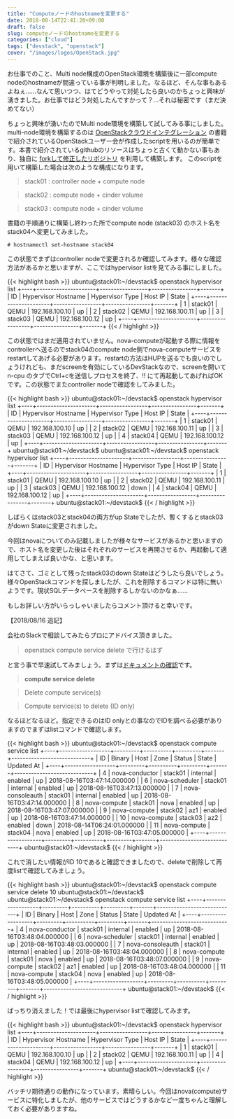 ```yaml
---
title: "Computeノードのhostnameを変更する"
date: 2018-08-14T22:41:20+09:00
draft: false
slug: computeノードのhostnameを変更する
categories: ["cloud"]
tags: ["devstack", "openstack"]
cover: "/images/logos/OpenStack.jpg"
---
```


お仕事でのこと、Multi node構成のOpenStack環境を構築後に一部compute nodeのhostnameが間違っている事が判明しました。なるほど、そんな事もあるよねぇ……なんて思いつつ、はてどうやって対処したら良いのかちょっと興味が湧きました。お仕事ではどう対処したんですかって？…それは秘密です（まだ決めてない）

ちょっと興味が湧いたのでMulti node環境を構築して試してみる事にしました。multi-node環境を構築するのは [OpenStackクラウドインテグレーション](https://amzn.to/2wb7438) の書籍で紹介されているOpenStackユーザー会が作成したscriptを用いるのが簡単です。本書で紹介されているgithubのリソースはちょっと古くて動かない事もあり、独自に [forkして修正したリポジトリ](https://github.com/1484/quick-devstack) を利用して構築します。
このscriptを用いて構築した場合は次のような構成になります。


> stack01 : controller node + compute node

> stack02 : compute node + cinder volume

> stack03 : compute node + cinder volume


書籍の手順通りに構築し終わった所でcompute node (stack03) のホスト名をstack04へ変更してみました。 

	# hostnamectl set-hostname stack04

この状態でまずはcontroller nodeで変更されるか確認してみます。様々な確認方法があるかと思いますが、ここではhypervisor listを見てみる事にしました。


{{< highlight bash >}}
ubuntu@stack01:~/devstack$ openstack hypervisor list
+----+---------------------+-----------------+----------------+-------+
| ID | Hypervisor Hostname | Hypervisor Type | Host IP        | State |
+----+---------------------+-----------------+----------------+-------+
|  1 | stack01             | QEMU            | 192.168.100.10 | up    |
|  2 | stack02             | QEMU            | 192.168.100.11 | up    |
|  3 | stack03             | QEMU            | 192.168.100.12 | up    |
+----+---------------------+-----------------+----------------+-------+
{{< / highlight >}}


この状態ではまだ適用されていません。nova-computeが起動する際に情報をcontrollerへ送るのでstack04のcompute node側でnova-computeサービスをrestartしてあげる必要があります。restartの方法はHUPを送るでも良いのでしょうけれども、まだscreenを有効にしているDevStackなので、screenを開いてn-cpu のタブでCtrl+cを送信しプロセスを終了、!! にて再起動してあげればOKです。この状態でまたcontroller nodeで確認をしてみました。

{{< highlight bash >}}
ubuntu@stack01:~/devstack$ openstack hypervisor list
+----+---------------------+-----------------+----------------+-------+
| ID | Hypervisor Hostname | Hypervisor Type | Host IP        | State |
+----+---------------------+-----------------+----------------+-------+
|  1 | stack01             | QEMU            | 192.168.100.10 | up    |
|  2 | stack02             | QEMU            | 192.168.100.11 | up    |
|  3 | stack03             | QEMU            | 192.168.100.12 | up    |
|  4 | stack04             | QEMU            | 192.168.100.12 | up    |
+----+---------------------+-----------------+----------------+-------+
ubuntu@stack01:~/devstack$
ubuntu@stack01:~/devstack$ openstack hypervisor list
+----+---------------------+-----------------+----------------+-------+
| ID | Hypervisor Hostname | Hypervisor Type | Host IP        | State |
+----+---------------------+-----------------+----------------+-------+
|  1 | stack01             | QEMU            | 192.168.100.10 | up    |
|  2 | stack02             | QEMU            | 192.168.100.11 | up    |
|  3 | stack03             | QEMU            | 192.168.100.12 | down  |
|  4 | stack04             | QEMU            | 192.168.100.12 | up    |
+----+---------------------+-----------------+----------------+-------+
ubuntu@stack01:~/devstack$ 
{{< / highlight >}}

しばらくはstack03とstack04の両方がup Stateでしたが、暫くするとstack03がdown Stateに変更されました。

今回はnovaについてのみ記載しましたが様々なサービスがあるかと思いますので、ホスト名を変更した後はそれぞれのサービスを再開させるか、再起動して適用してしまえば良いかな、と思います。

はてさて、ゴミとして残ったstack03のdown Stateはどうしたら良いでしょう。様々OpenStackコマンドを探しましたが、これを削除するコマンドは特に無いようです。現状SQLデータベースを削除するしかないのかなぁ……

もしお詳しい方がいらっしゃいましたらコメント頂けると幸いです。

【2018/08/16 追記】

会社のSlackで相談してみたらプロにアドバイス頂きました。

> openstack compute service delete で行けるはず

と言う事で早速試してみましょう。まずは[ドキュメントの確認](https://docs.openstack.org/python-openstackclient/pike/cli/command-objects/compute-service.html)です。

> **compute service delete**

> Delete compute service(s)

> Compute service(s) to delete (ID only)


なるほどなるほど。指定できるのはID onlyとの事なのでIDを調べる必要がありますのでまずはlistコマンドで確認します。

{{< highlight bash >}}
ubuntu@stack01:~/devstack$ openstack compute service list
+----+------------------+---------+----------+---------+-------+----------------------------+
| ID | Binary           | Host    | Zone     | Status  | State | Updated At                 |
+----+------------------+---------+----------+---------+-------+----------------------------+
|  4 | nova-conductor   | stack01 | internal | enabled | up    | 2018-08-16T03:47:14.000000 |
|  6 | nova-scheduler   | stack01 | internal | enabled | up    | 2018-08-16T03:47:13.000000 |
|  7 | nova-consoleauth | stack01 | internal | enabled | up    | 2018-08-16T03:47:14.000000 |
|  8 | nova-compute     | stack01 | nova     | enabled | up    | 2018-08-16T03:47:07.000000 |
|  9 | nova-compute     | stack02 | az1      | enabled | up    | 2018-08-16T03:47:14.000000 |
| 10 | nova-compute     | stack03 | az2      | enabled | down  | 2018-08-14T06:24:01.000000 |
| 11 | nova-compute     | stack04 | nova     | enabled | up    | 2018-08-16T03:47:05.000000 |
+----+------------------+---------+----------+---------+-------+----------------------------+
ubuntu@stack01:~/devstack$ 
{{< / highlight >}}

これで消したい情報がID 10であると確認できましたので、deleteで削除して再度listで確認してみましょう。

{{< highlight bash >}}
ubuntu@stack01:~/devstack$ openstack compute service delete 10
ubuntu@stack01:~/devstack$ 
ubuntu@stack01:~/devstack$ openstack compute service list
+----+------------------+---------+----------+---------+-------+----------------------------+
| ID | Binary           | Host    | Zone     | Status  | State | Updated At                 |
+----+------------------+---------+----------+---------+-------+----------------------------+
|  4 | nova-conductor   | stack01 | internal | enabled | up    | 2018-08-16T03:48:04.000000 |
|  6 | nova-scheduler   | stack01 | internal | enabled | up    | 2018-08-16T03:48:03.000000 |
|  7 | nova-consoleauth | stack01 | internal | enabled | up    | 2018-08-16T03:48:04.000000 |
|  8 | nova-compute     | stack01 | nova     | enabled | up    | 2018-08-16T03:48:07.000000 |
|  9 | nova-compute     | stack02 | az1      | enabled | up    | 2018-08-16T03:48:04.000000 |
| 11 | nova-compute     | stack04 | nova     | enabled | up    | 2018-08-16T03:48:05.000000 |
+----+------------------+---------+----------+---------+-------+----------------------------+
ubuntu@stack01:~/devstack$ 
{{< / highlight >}}

ばっちり消えました！では最後にhypervisor listで確認してみます。

{{< highlight bash >}}
ubuntu@stack01:~/devstack$ openstack hypervisor list
+----+---------------------+-----------------+----------------+-------+
| ID | Hypervisor Hostname | Hypervisor Type | Host IP        | State |
+----+---------------------+-----------------+----------------+-------+
|  1 | stack01             | QEMU            | 192.168.100.10 | up    |
|  2 | stack02             | QEMU            | 192.168.100.11 | up    |
|  4 | stack04             | QEMU            | 192.168.100.12 | up    |
+----+---------------------+-----------------+----------------+-------+
ubuntu@stack01:~/devstack$ 
{{< / highlight >}}

バッチリ期待通りの動作になっています。素晴らしい。今回はnova(compute)サービスに特化しましたが、他のサービスではどうするかなど一度ちゃんと理解しておく必要がありますね。

